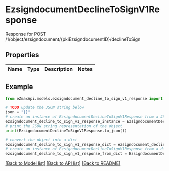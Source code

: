 # EzsigndocumentDeclineToSignV1Response

Response for POST /1/object/ezsigndocument/{pkiEzsigndocumentID}/declineToSign

## Properties

Name | Type | Description | Notes
------------ | ------------- | ------------- | -------------

## Example

```python
from eZmaxApi.models.ezsigndocument_decline_to_sign_v1_response import EzsigndocumentDeclineToSignV1Response

# TODO update the JSON string below
json = "{}"
# create an instance of EzsigndocumentDeclineToSignV1Response from a JSON string
ezsigndocument_decline_to_sign_v1_response_instance = EzsigndocumentDeclineToSignV1Response.from_json(json)
# print the JSON string representation of the object
print(EzsigndocumentDeclineToSignV1Response.to_json())

# convert the object into a dict
ezsigndocument_decline_to_sign_v1_response_dict = ezsigndocument_decline_to_sign_v1_response_instance.to_dict()
# create an instance of EzsigndocumentDeclineToSignV1Response from a dict
ezsigndocument_decline_to_sign_v1_response_from_dict = EzsigndocumentDeclineToSignV1Response.from_dict(ezsigndocument_decline_to_sign_v1_response_dict)
```
[[Back to Model list]](../README.md#documentation-for-models) [[Back to API list]](../README.md#documentation-for-api-endpoints) [[Back to README]](../README.md)


